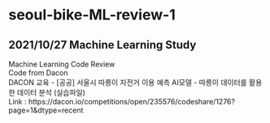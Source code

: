 # seoul-bike-ML-review-1
<p>
<h2>2021/10/27 Machine Learning Study</h2>
Machine Learning Code Review<br>
Code from Dacon<br>
DACON 교육 - [공공] 서울시 따릉이 자전거 이용 예측 AI모델 - 따릉이 데이터를 활용한 데이터 분석 (실습파일)<br>
Link : https://dacon.io/competitions/open/235576/codeshare/1276?page=1&dtype=recent<br>
</p>
